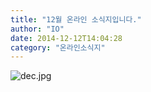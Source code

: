 ```yaml
---
title: "12월 온라인 소식지입니다."
author: "IO"
date: 2014-12-12T14:04:28
category: "온라인소식지"
---
```


![dec.jpg](/files/attach/images/1659/491/032/0832d38196ab887660f74e2730bd032e.jpg)
